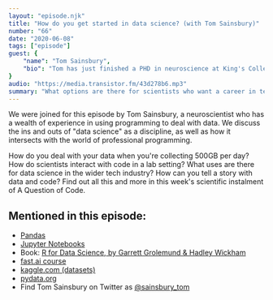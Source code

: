 ```yaml
---
layout: "episode.njk"
title: "How do you get started in data science? (with Tom Sainsbury)"
number: "66"
date: "2020-06-08"
tags: ["episode"]
guest: {
    "name": "Tom Sainsbury",
    "bio": "Tom has just finished a PHD in neuroscience at King's College London. He's interested in transitioning to data science but is staying in academia for the foreseeable future."
}
audio: "https://media.transistor.fm/43d278b6.mp3"
summary: "What options are there for scientists who want a career in tech? Data Science could be a great route into programming."
---
```


We were joined for this episode by Tom Sainsbury, a neuroscientist who has a wealth of experience in using programming to deal with data. We discuss the ins and outs of "data science" as a discipline, as well as how it intersects with the world of professional programming.

How do you deal with your data when you're collecting 500GB per day? How do scientists interact with code in a lab setting? What uses are there for data science in the wider tech industry? How can you tell a story with data and code? Find out all this and more in this week's scientific instalment of A Question of Code.

## Mentioned in this episode:

* [Pandas](https://pandas.pydata.org/)
* [Jupyter Notebooks](https://jupyter.org/)
* Book: [R for Data Science, by Garrett Grolemund & Hadley Wickham](https://r4ds.had.co.nz/)
* [fast.ai course](https://www.fast.ai/)
* [kaggle.com (datasets)](https://www.kaggle.com/)
* [pydata.org](https://pydata.org/)
* Find Tom Sainsbury on Twitter as [@sainsbury_tom](https://twitter.com/sainsbury_tom)
